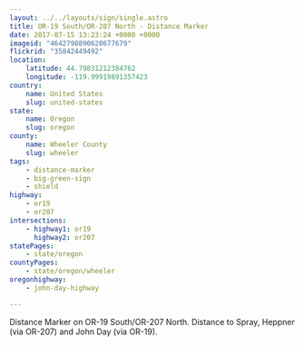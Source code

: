 ```yaml
---
layout: ../../layouts/sign/single.astro
title: OR-19 South/OR-207 North - Distance Marker
date: 2017-07-15 13:23:24 +0000 +0000
imageid: "4642798890620677679"
flickrid: "35842449492"
location:
    latitude: 44.79831212384762
    longitude: -119.99919891357423
country:
    name: United States
    slug: united-states
state:
    name: Oregon
    slug: oregon
county:
    name: Wheeler County
    slug: wheeler
tags:
    - distance-marker
    - big-green-sign
    - shield
highway:
    - or19
    - or207
intersections:
    - highway1: or19
      highway2: or207
statePages:
    - state/oregon
countyPages:
    - state/oregon/wheeler
oregonhighway:
    - john-day-highway

---
```

Distance Marker on OR-19 South/OR-207 North.  Distance to Spray, Heppner (via OR-207) and John Day (via OR-19).